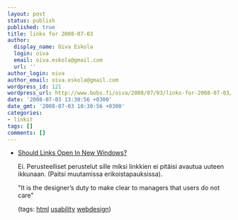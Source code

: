 ```yaml
---
layout: post
status: publish
published: true
title: links for 2008-07-03
author:
  display_name: Oiva Eskola
  login: oiva
  email: oiva.eskola@gmail.com
  url: ''
author_login: oiva
author_email: oiva.eskola@gmail.com
wordpress_id: 121
wordpress_url: http://www.bobs.fi/oiva/2008/07/03/links-for-2008-07-03/
date: '2008-07-03 13:30:56 +0300'
date_gmt: '2008-07-03 10:30:56 +0300'
categories:
- linkit
tags: []
comments: []
---
```

<ul class="delicious">
<li>
<div class="delicious-link"><a href="http://www.smashingmagazine.com/2008/07/01/should-links-open-in-new-windows/">Should Links Open In New Windows?</a></div></p>
<div class="delicious-extended">Ei. Perusteelliset perustelut sille miksi linkkien ei pitäisi avautua uuteen ikkunaan. (Paitsi muutamissa erikoistapauksissa). </p>
<p>"It is the designer&rsquo;s duty to make clear to managers that users do not care"</div></p>
<div class="delicious-tags">(tags: <a href="http://del.icio.us/oiva/html">html</a> <a href="http://del.icio.us/oiva/usability">usability</a> <a href="http://del.icio.us/oiva/webdesign">webdesign</a>)</div><br />
	</li>
</ul>
